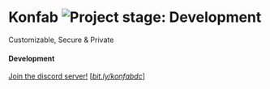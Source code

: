 # Konfab  <img alt="Project stage: Development" src="https://img.shields.io/badge/Project%20Stage-Development-yellowgreen.svg" />
Customizable, Secure & Private

#### Development
[Join the discord server!](https://bit.ly/konfabdc) [*[bit.ly/konfabdc](https://bit.ly/konfabdc)*]

<!-- ### Citations
* [Authenticated Key Exchange Secure under the
Computational Diffie-Hellman Assumption](https://eprint.iacr.org/2008/344.pdf) \
\- by Jooyoung Lee and Je Hong Park -->